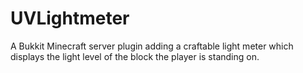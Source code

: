 UVLightmeter
============

A Bukkit Minecraft server plugin adding a craftable light meter which displays the light level of the block the player is standing on.
